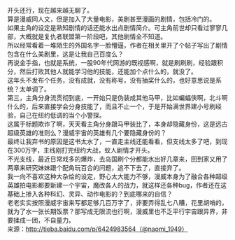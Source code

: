 开头还行，现在越来越无聊了。  
算是漫威同人文，但是加入了大量电影，美剧甚至漫画的剧情，包括冷门的。  
如果主角的设定是熟知剧情的话还能水出点剧情简介。可主角前世却只看过寥寥几部，大概就是复仇者联盟第一阶段吧，其他剧情全不知道。  
所以经常看着一堆陌生的外国名字一脸懵逼，作者在相关里开了个帖子写出了剧情包含在什么美剧里，这是让我自己百度么？  
再说金手指，也就是系统，一股90年代网游的既视感啊，就是刷刷刷，经验跟积分，然后打败其他人就能学习他的技能，还能加个点什么的，就没了。  
这年头不发布个任务，没有成就，没有称号，没有抽奖什么的，也好意思说是系统？太单调了。  
第三，主角分身流贯彻到底，一开始只是伪装成其他马甲，比如蝙蝠侠啊，北斗啊什么的，后来直接学会分身技能了，而且不止一个，于是开始满世界建小号刷经验，自己在纽约低调的当个小警探。  
这属于标题欺诈了啊，天天看主角分身跟马甲装比了，本身却隐藏身份，这是远古超级英雄的准则么？漫威宇宙的英雄有几个要隐藏身份的？  
最终让我弃书的原因是这书太水了，一直走主线还能看看，但支线太多了吧，到现在300万字，主线刚打完纽约大战，蚁人剧情才开头。  
不光支线，最近日常戏多的爆炸，去岛国刷个分都能水出好几章来，回到家又用了两章来研究妹妹跟个配角玩百合的问题，追不下去了，直接弃了。  
我一向不喜欢这种大杂烩的设定，野心太大能力不够，漫威本身为了融合各种超级英雄拍电影都要新建一个宇宙，魔改各人的战力，就这样还各种bug，作者还在这基础上掺入各种科幻、灵异、动作电影的？到底哪来的自信？  
老老实实按照漫威宇宙来写都足够几百万字了，非要弄得乱七八糟，花里胡哨的，就为了水一张长期饭票？那写成无限流也行啊，漫威里也不乏平行宇宙跟异界，非要揉成一团，不自量力。  
来源：http://tieba.baidu.com/p/6424983564（@naomi_1949）  
